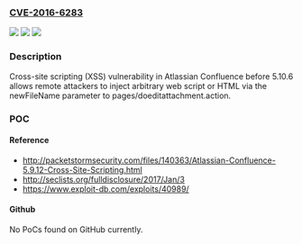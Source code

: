 ### [CVE-2016-6283](https://cve.mitre.org/cgi-bin/cvename.cgi?name=CVE-2016-6283)
![](https://img.shields.io/static/v1?label=Product&message=n%2Fa&color=blue)
![](https://img.shields.io/static/v1?label=Version&message=n%2Fa&color=blue)
![](https://img.shields.io/static/v1?label=Vulnerability&message=n%2Fa&color=brighgreen)

### Description

Cross-site scripting (XSS) vulnerability in Atlassian Confluence before 5.10.6 allows remote attackers to inject arbitrary web script or HTML via the newFileName parameter to pages/doeditattachment.action.

### POC

#### Reference
- http://packetstormsecurity.com/files/140363/Atlassian-Confluence-5.9.12-Cross-Site-Scripting.html
- http://seclists.org/fulldisclosure/2017/Jan/3
- https://www.exploit-db.com/exploits/40989/

#### Github
No PoCs found on GitHub currently.

